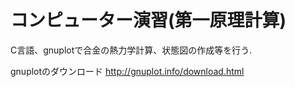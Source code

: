 # コンピューター演習(第一原理計算)
C言語、gnuplotで合金の熱力学計算、状態図の作成等を行う. 

gnuplotのダウンロード
http://gnuplot.info/download.html